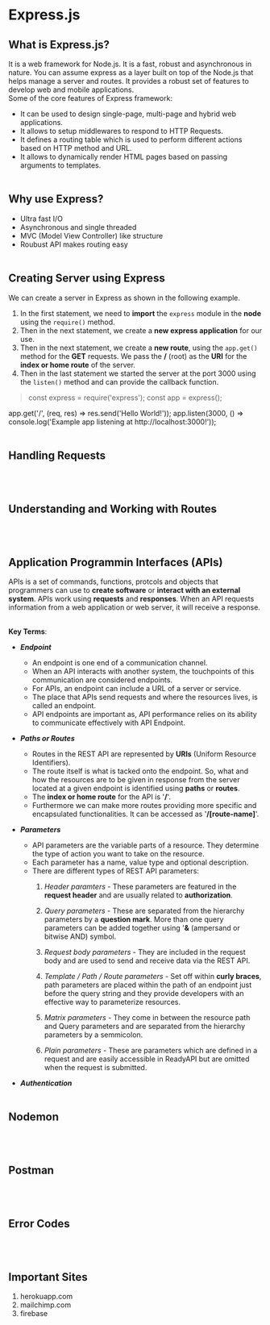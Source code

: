 # Express.js


## What is Express.js?
It is a web framework for Node.js. It is a fast, robust and asynchronous in nature. You can assume express as a layer built on top of the Node.js that helps manage a server and routes. It provides a robust set of features to develop web and mobile applications.<br>
Some of the core features of Express framework:
- It can be used to design single-page, multi-page and hybrid web applications.
- It allows to setup middlewares to respond to HTTP Requests.
- It defines a routing table which is used to perform different actions based on HTTP method and URL.
- It allows to dynamically render HTML pages based on passing arguments to templates.
<br><br>


## Why use Express?
- Ultra fast I/O
- Asynchronous and single threaded
- MVC (Model View Controller) like structure
- Roubust API makes routing easy
<br><br>


## Creating Server using Express
We can create a server in Express as shown in the following example. 
1. In the first statement, we need to **import** the `express` module in the **node** using the `require()` method.
2. Then in the next statement, we create a **new express application** for our use.
3. Then in the next statement, we create a **new route**, using the `app.get()` method for the **GET** requests. We pass the **/** (root) as the **URI** for the **index or home route** of the server.
4. Then in the last statement we started the server at the port 3000 using the `listen()` method and can provide the callback function.

> const express = require('express');
const app = express();
>
app.get('/', (req, res) => res.send('Hello World!'));
app.listen(3000, () => console.log('Example app listening at http://localhost:3000!'));
<br><br>


## Handling Requests
<br><br>


## Understanding and Working with Routes
<br><br>


## Application Programmin Interfaces (APIs)
APIs is a set of commands, functions, protcols and objects that programmers can use to **create software** or **interact with an external system**. APIs work using **requests** and **responses**. When an API requests information from a web application or web server, it will receive a response.<br><br>

**Key Terms**:
- ***Endpoint***
    - An endpoint is one end of a communication channel.
    - When an API interacts with another system, the touchpoints of this communication are considered endpoints.
    - For APIs, an endpoint can include a URL of a server or service.
    - The place that APIs send requests and where the resources lives, is called an endpoint.
    - API endpoints are important as, API performance relies on its ability to communicate effectively with API Endpoint.

- ***Paths or Routes***
    - Routes in the REST API are represented by **URIs** (Uniform Resource Identifiers).
    - The route itself is what is tacked onto the endpoint. So, what and how the resources are to be given in response from the server located at a given endpoint is identified using **paths** or **routes**.
    - The **index or home route** for the API is '**/**'.
    - Furthermore we can make more routes providing more specific and encapsulated functionalities. It can be accessed as '**/[route-name]**'.

- ***Parameters***
    - API parameters are the variable parts of a resource. They determine the type of action you want to take on the resource.
    - Each parameter has a name, value type and optional description.
    - There are different types of REST API parameters:
        1. *Header paramters* - These parameters are featured in the **request header** and are usually related to **authorization**.
        
        2. *Query parameters* - These are separated from the hierarchy parameters by a **question mark**. More than one query parameters can be added together using '**&** (ampersand or bitwise AND) symbol.
        
        3. *Request body parameters* - They are included in the request body and are used to send and receive data via the REST API.

        4. *Template / Path / Route parameters* - Set off within **curly braces**, path parameters are placed within the path of an endpoint just before the query string and they provide developers with an effective way to parameterize resources.

        5. *Matrix parameters* - They come in between the resource path and Query parameters and are separated from the hierarchy parameters by a semmicolon.

        6. *Plain parameters* - These are parameters which are defined in a request and are easily accessible in ReadyAPI but are omitted when the request is submitted.

- ***Authentication***
<br><br>


## Nodemon
<br><br>


## Postman
<br><br>


## Error Codes
<br><br>


## Important Sites
1. herokuapp.com
2. mailchimp.com
3. firebase
<br><br>
